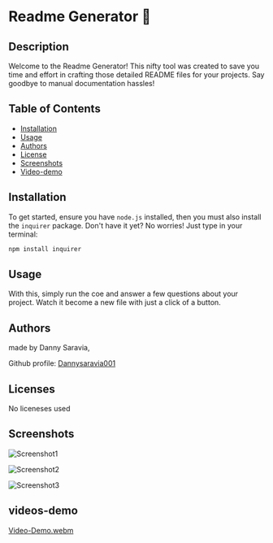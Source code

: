 # Readme Generator 🚀

## Description
Welcome to the Readme Generator! This nifty tool was created to save you time and effort in crafting those detailed README files for your projects. Say goodbye to manual documentation hassles!

## Table of Contents
- [Installation](#installation)
- [Usage](#usage)
- [Authors](#authors)
- [License](#license)
- [Screenshots](#screenshots)
- [Video-demo](#videos-demo)

## Installation
To get started, ensure you have `node.js` installed, then you must also install the `inquirer` package. Don't have it yet? No worries! Just type in your terminal:
```bash
npm install inquirer
```
## Usage

With this, simply run the coe and answer a few questions about your project. Watch it become a new file with just a click of a button. 

## Authors

made by Danny Saravia,

Github profile: [Dannysaravia001](https://github.com/Dannysaravia001)

## Licenses
No liceneses used
## Screenshots
![Screenshot1](https://github.com/Dannysaravia001/Dannys-mod9chall/assets/143926483/8c842cf6-b7f8-47ce-a586-27867883c732)

![Screenshot2](https://github.com/Dannysaravia001/Dannys-mod9chall/assets/143926483/35f4becd-20ba-48e6-b761-0496855b35b5)

![Screenshot3](https://github.com/Dannysaravia001/Dannys-mod9chall/assets/143926483/e721cad2-ae05-4ec6-b903-f8ab192fa183)
## videos-demo
[Video-Demo.webm](https://github.com/Dannysaravia001/Dannys-mod9chall/assets/143926483/f9284363-9bf3-4c87-a4b4-516607095adb)
